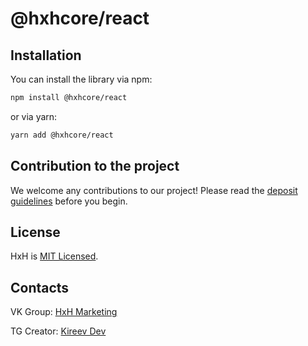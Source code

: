 # @hxhcore/react

<!-- ![npm](https://img.shields.io/npm/v/@hxhcore/react)
![Build Status](https://github.com/your-username/hxhcore-react/workflows/CI/badge.svg)
![License](https://img.shields.io/npm/l/@hxhcore/react) -->

## Installation

You can install the library via npm:

```bash
npm install @hxhcore/react
```

or via yarn:

```bash
yarn add @hxhcore/react
```

## Contribution to the project

We welcome any contributions to our project! Please read the [deposit guidelines](https://github.com/hxhcore/react/wiki/Contributing) before you begin.

## License

HxH is [MIT Licensed](https://github.com/hxhcore/react?tab=MIT-1-ov-file).

## Contacts

VK Group: [HxH Marketing](https://vk.com/hxh_marketing)

TG Creator: [Kireev Dev](https://t.me/ker4ik13)
